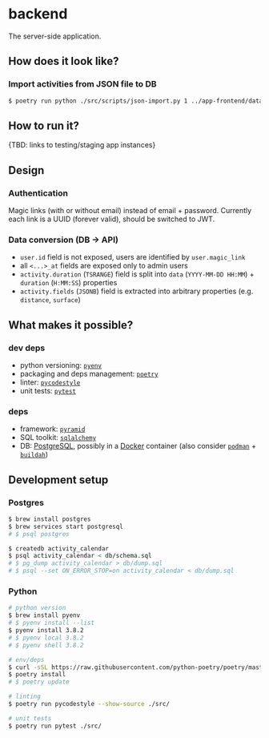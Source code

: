 # backend
The server-side application.

## How does it look like?
### Import activities from JSON file to DB
```bash
$ poetry run python ./src/scripts/json-import.py 1 ../app-frontend/data/activities.json
```

## How to run it?
{TBD: links to testing/staging app instances}

## Design
### Authentication
Magic links (with or without email) instead of email + password.
Currently each link is a UUID (forever valid), should be switched to JWT.

### Data conversion (DB -> API)
* `user.id` field is not exposed, users are identified by `user.magic_link`
* all `<...>_at` fields are exposed only to admin users
* `activity.duration` (`TSRANGE`) field is split into `data` (`YYYY-MM-DD HH:MM`) + `duration` (`H:MM:SS`) properties
* `activity.fields` (`JSONB`) field is extracted into arbitrary properties (e.g. `distance`, `surface`)

## What makes it possible?
### dev deps
* python versioning: [`pyenv`](https://github.com/pyenv/pyenv/)
* packaging and deps management: [`poetry`](https://python-poetry.org/docs/basic-usage/)
* linter: [`pycodestyle`](https://pycodestyle.readthedocs.io/en/latest/)
* unit tests: [`pytest`](https://pytest.org/en/latest/)

### deps
* framework: [`pyramid`](https://docs.pylonsproject.org/projects/pyramid/en/1.10-branch/)
* SQL toolkit: [`sqlalchemy`](https://www.sqlalchemy.org/)
* DB: [PostgreSQL](https://www.postgresql.org/docs/12/index.html), possibly in a [Docker](https://docs.docker.com/) container (also consider [`podman`](https://podman.io/) + [`buildah`](https://buildah.io/))

## Development setup
### Postgres
```bash
$ brew install postgres
$ brew services start postgresql
# $ psql postgres

$ createdb activity_calendar
$ psql activity_calendar < db/schema.sql
# $ pg_dump activity_calendar > db/dump.sql
# $ psql --set ON_ERROR_STOP=on activity_calendar < db/dump.sql
```

### Python
```bash
# python version
$ brew install pyenv
# $ pyenv install --list
$ pyenv install 3.8.2
# $ pyenv local 3.8.2
# $ pyenv shell 3.8.2

# env/deps
$ curl -sSL https://raw.githubusercontent.com/python-poetry/poetry/master/get-poetry.py | python
$ poetry install
# $ poetry update

# linting
$ poetry run pycodestyle --show-source ./src/

# unit tests
$ poetry run pytest ./src/
```
